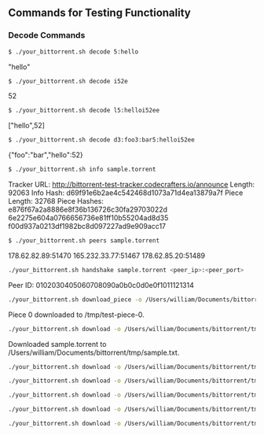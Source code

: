 ## Commands for Testing Functionality

### Decode Commands

```sh
$ ./your_bittorrent.sh decode 5:hello
```
"hello"


```sh
$ ./your_bittorrent.sh decode i52e
```
52


```sh
$ ./your_bittorrent.sh decode l5:helloi52ee
```
["hello",52]


```sh
$ ./your_bittorrent.sh decode d3:foo3:bar5:helloi52ee
```
{"foo":"bar","hello":52}


```sh
$ ./your_bittorrent.sh info sample.torrent
```
Tracker URL: http://bittorrent-test-tracker.codecrafters.io/announce
Length: 92063
Info Hash: d69f91e6b2ae4c542468d1073a71d4ea13879a7f
Piece Length: 32768
Piece Hashes:
e876f67a2a8886e8f36b136726c30fa29703022d
6e2275e604a0766656736e81ff10b55204ad8d35
f00d937a0213df1982bc8d097227ad9e909acc17


```sh
$ ./your_bittorrent.sh peers sample.torrent
```
178.62.82.89:51470
165.232.33.77:51467
178.62.85.20:51489


```sh
./your_bittorrent.sh handshake sample.torrent <peer_ip>:<peer_port>
```
Peer ID: 0102030405060708090a0b0c0d0e0f1011121314


```sh
./your_bittorrent.sh download_piece -o /Users/william/Documents/bittorrent/tmp/test-piece-0 sample.torrent 0
```
Piece 0 downloaded to /tmp/test-piece-0.


```sh
./your_bittorrent.sh download -o /Users/william/Documents/bittorrent/tmp/sample.txt sample.torrent
```
Downloaded sample.torrent to /Users/william/Documents/bittorrent/tmp/sample.txt.


```sh
./your_bittorrent.sh download -o /Users/william/Documents/bittorrent/tmp/sample.txt torrents/sample.torrent
```

```sh
./your_bittorrent.sh download -o /Users/william/Documents/bittorrent/tmp/codercat.gif torrents/codercat.gif.torrent
```

```sh
./your_bittorrent.sh download -o /Users/william/Documents/bittorrent/tmp/congratulations.gif torrents/congratulations.gif.torrent
```

```sh
./your_bittorrent.sh download -o /Users/william/Documents/bittorrent/tmp/debian.iso torrents/debian.torrent
```

```sh
./your_bittorrent.sh download -o /Users/william/Documents/bittorrent/tmp/itsworking.gif torrents/itsworking.gif.torrent
```